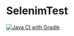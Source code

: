 # SelenimTest
[![Java CI with Gradle](https://github.com/masserow/SelenimTest/actions/workflows/gradle.yml/badge.svg)](https://github.com/masserow/SelenimTest/actions/workflows/gradle.yml)
